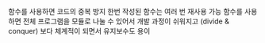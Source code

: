 함수를 사용하면 코드의 중복 방지 
한번 작성된 함수는 여러 번 재사용 가능 
함수를 사용하면 전체 프로그램을 모듈로 나눌 수 있어서 개발 과정이 쉬워지고 (divide & conquer) 보다 체계적이 되면서 유지보수도 용이
